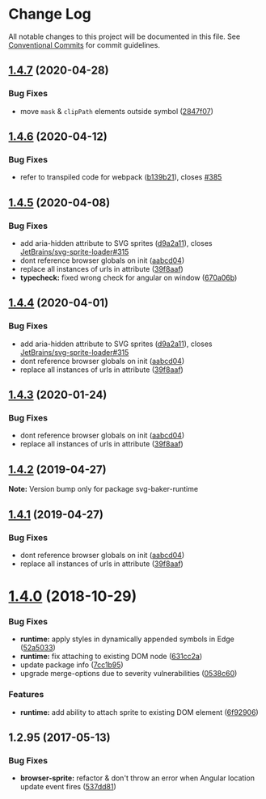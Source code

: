 # Change Log

All notable changes to this project will be documented in this file.
See [Conventional Commits](https://conventionalcommits.org) for commit guidelines.

<a name="1.4.7"></a>
## [1.4.7](https://github.com/JetBrains/svg-mixer/tree/v1/packages/svg-baker-runtime/compare/svg-baker-runtime@1.4.6...svg-baker-runtime@1.4.7) (2020-04-28)


### Bug Fixes

* move `mask` & `clipPath` elements outside symbol ([2847f07](https://github.com/JetBrains/svg-mixer/tree/v1/packages/svg-baker-runtime/commit/2847f07))




<a name="1.4.6"></a>
## [1.4.6](https://github.com/JetBrains/svg-mixer/tree/v1/packages/svg-baker-runtime/compare/svg-baker-runtime@1.4.5...svg-baker-runtime@1.4.6) (2020-04-12)


### Bug Fixes

* refer to transpiled code for webpack ([b139b21](https://github.com/JetBrains/svg-mixer/tree/v1/packages/svg-baker-runtime/commit/b139b21)), closes [#385](https://github.com/JetBrains/svg-mixer/tree/v1/packages/svg-baker-runtime/issues/385)




<a name="1.4.5"></a>
## [1.4.5](https://github.com/JetBrains/svg-mixer/tree/v1/packages/svg-baker-runtime/compare/svg-baker-runtime@1.4.0...svg-baker-runtime@1.4.5) (2020-04-08)


### Bug Fixes

* add aria-hidden attribute to SVG sprites ([d9a2a11](https://github.com/JetBrains/svg-mixer/tree/v1/packages/svg-baker-runtime/commit/d9a2a11)), closes [JetBrains/svg-sprite-loader#315](https://github.com/JetBrains/svg-mixer/tree/v1/packages/svg-baker-runtime/issues/315)
* dont reference browser globals on init ([aabcd04](https://github.com/JetBrains/svg-mixer/tree/v1/packages/svg-baker-runtime/commit/aabcd04))
* replace all instances of urls in attribute ([39f8aaf](https://github.com/JetBrains/svg-mixer/tree/v1/packages/svg-baker-runtime/commit/39f8aaf))
* **typecheck:** fixed wrong check for angular on window ([670a06b](https://github.com/JetBrains/svg-mixer/tree/v1/packages/svg-baker-runtime/commit/670a06b))




<a name="1.4.4"></a>
## [1.4.4](https://github.com/JetBrains/svg-mixer/tree/v1/packages/svg-baker-runtime/compare/svg-baker-runtime@1.4.0...svg-baker-runtime@1.4.4) (2020-04-01)


### Bug Fixes

* add aria-hidden attribute to SVG sprites ([d9a2a11](https://github.com/JetBrains/svg-mixer/tree/v1/packages/svg-baker-runtime/commit/d9a2a11)), closes [JetBrains/svg-sprite-loader#315](https://github.com/JetBrains/svg-mixer/tree/v1/packages/svg-baker-runtime/issues/315)
* dont reference browser globals on init ([aabcd04](https://github.com/JetBrains/svg-mixer/tree/v1/packages/svg-baker-runtime/commit/aabcd04))
* replace all instances of urls in attribute ([39f8aaf](https://github.com/JetBrains/svg-mixer/tree/v1/packages/svg-baker-runtime/commit/39f8aaf))




<a name="1.4.3"></a>
## [1.4.3](https://github.com/JetBrains/svg-mixer/tree/v1/packages/svg-baker-runtime/compare/svg-baker-runtime@1.4.0...svg-baker-runtime@1.4.3) (2020-01-24)


### Bug Fixes

* dont reference browser globals on init ([aabcd04](https://github.com/JetBrains/svg-mixer/tree/v1/packages/svg-baker-runtime/commit/aabcd04))
* replace all instances of urls in attribute ([39f8aaf](https://github.com/JetBrains/svg-mixer/tree/v1/packages/svg-baker-runtime/commit/39f8aaf))




<a name="1.4.2"></a>
## [1.4.2](https://github.com/JetBrains/svg-mixer/tree/v1/packages/svg-baker-runtime/compare/svg-baker-runtime@1.4.1...svg-baker-runtime@1.4.2) (2019-04-27)




**Note:** Version bump only for package svg-baker-runtime

<a name="1.4.1"></a>
## [1.4.1](https://github.com/JetBrains/svg-mixer/tree/v1/packages/svg-baker-runtime/compare/svg-baker-runtime@1.4.0...svg-baker-runtime@1.4.1) (2019-04-27)


### Bug Fixes

* dont reference browser globals on init ([aabcd04](https://github.com/JetBrains/svg-mixer/tree/v1/packages/svg-baker-runtime/commit/aabcd04))
* replace all instances of urls in attribute ([39f8aaf](https://github.com/JetBrains/svg-mixer/tree/v1/packages/svg-baker-runtime/commit/39f8aaf))




<a name="1.4.0"></a>
# [1.4.0](https://github.com/JetBrains/svg-mixer/tree/v1/packages/svg-baker-runtime/compare/svg-baker-runtime@1.2.99...svg-baker-runtime@1.4.0) (2018-10-29)


### Bug Fixes

* **runtime:** apply styles in dynamically appended symbols in Edge ([52a5033](https://github.com/JetBrains/svg-mixer/tree/v1/packages/svg-baker-runtime/commit/52a5033))
* **runtime:** fix attaching to existing DOM node ([631cc2a](https://github.com/JetBrains/svg-mixer/tree/v1/packages/svg-baker-runtime/commit/631cc2a))
* update package info ([7cc1b95](https://github.com/JetBrains/svg-mixer/tree/v1/packages/svg-baker-runtime/commit/7cc1b95))
* upgrade merge-options due to severity vulnerabilities ([0538c60](https://github.com/JetBrains/svg-mixer/tree/v1/packages/svg-baker-runtime/commit/0538c60))


### Features

* **runtime:** add ability to attach sprite to existing DOM element ([6f92906](https://github.com/JetBrains/svg-mixer/tree/v1/packages/svg-baker-runtime/commit/6f92906))




<a name="1.2.95"></a>
## 1.2.95 (2017-05-13)


### Bug Fixes

* **browser-sprite:** refactor & don't throw an error when Angular location update event fires ([537dd81](https://github.com/kisenka/svg-baker/packages/svg-baker-runtime/commit/537dd81))
